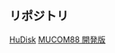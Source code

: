 ## リポジトリ

[HuDisk](https://github.com/BouKiCHi/HuDisk)
[MUCOM88 開発版](https://github.com/BouKiCHi/mucom88)
